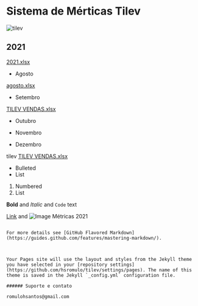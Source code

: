 # Sistema de Mérticas Tilev

![tilev](https://user-images.githubusercontent.com/81269325/131543598-b029ea22-044e-4d04-8222-a038b895f850.png)




## 2021

[2021.xlsx](https://github.com/hsromulo/tilev/files/7085571/2021.xlsx)


* Agosto

[agosto.xlsx](https://github.com/hsromulo/tilev/files/7085545/agosto.xlsx)


* Setembro


[TILEV VENDAS.xlsx](https://github.com/hsromulo/tilev/files/7085516/TILEV.VENDAS.xlsx)


* Outubro

* Novembro

* Dezembro



tilev
[TILEV VENDAS.xlsx](https://github.com/hsromulo/tilev/files/7076935/TILEV.VENDAS.xlsx)



- Bulleted
- List

1. Numbered
2. List

**Bold** and _Italic_ and `Code` text

[Link](url) and ![Image](src)
Métricas 2021
```

For more details see [GitHub Flavored Markdown](https://guides.github.com/features/mastering-markdown/).



Your Pages site will use the layout and styles from the Jekyll theme you have selected in your [repository settings](https://github.com/hsromulo/tilev/settings/pages). The name of this theme is saved in the Jekyll `_config.yml` configuration file.

###### Suporte e contato

romulohsantos@gmail.com

